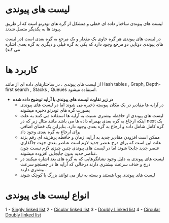 # لیست های پیوندی

لیست های پیوندی ساختار داده ای خطی و متشکل از گره های تودرتو است که از طریق پیوند ها به یکدیگر متصل شدند.

در لیست های پیوندی هر گره حاوی یک مقدار و یک مرجع به گره بعدی است (در لیست های پیوندی دوتایی دو مرجع وجود دارد که یکی به گره قبلی و دیگری به گره بعدی اشاره می کند)

# کاربرد ها

از لیست های پیوندی ، در ساختارهای داده ای از مانند Hash tables , Graph, Depth-first search , Stacks , Queues استفاده میشود.

- **در زیر تفاوت لیست های پیوندی با آرایه توضیح داده شده**
  - در آرایه ها مقادیر در یک مکان پیوسته ذخیره می شوند اما در لیست های پیوندی بصورت گره های تودرتو ذخیره میشوند
  - لیست های پیوندی از حافظه بیشتری نسبت به آرایه ها استفاده می کنند به علت اینکه ارجاع به گره بعدی بهمراه داده ها می باشد مانند مثال زیر که در next یک گره کامل شامل داده و ارجاع به گره بعدی وجود دارد. بنابراین یک فضای اضافی برای ارجاع به گره بعدی وجود داد
  - ممکن است افزودن مقادیر جدید به آرایه، زمان و حافظه پرهزینه ای رقم بزند علت این است که برای درج عنصر جدید لازم است عناصر بعدی جهت جاگذاری عنصر جدید جابجا شوند اما در لیست های پیوندی چنین چیزی لازم نیست چون عناصر جدید بدون جابجایی افزوده میشوند.
  - لیست های پیوندی به دلیل وجود نشانگرهایی که به گره های بعد اشاره میکنند در درج و حذف سرعت بیشتری دارند درحالی که آرایه ها در جستجو سرعت بیشتری دارند.
  - لیست های پیوندی پویا هستند و بسته به نیاز می توانند بزرگ یا کوچک شوند


# انواع لیست های پیوندی

1 - [Singly linked list]("https://github.com/mmdzov/data-structure/blob/main/src/2.Linked-List/2_1.Singly-Linked-List/FA-README.md)
2 - [Cicular linked list]("https://github.com/mmdzov/data-structure/blob/main/src/2.Linked-List/2_2.Circular-Linked-List/FA-README.md)
3 - [Doubly Linked list]("https://github.com/mmdzov/data-structure/blob/main/src/2.Linked-List/2_3.Doubly-Linked-List/FA-README.md)
4 - [Circular Doubly linked list]("https://github.com/mmdzov/data-structure/blob/main/src/2.Linked-List/2_4.Circular-Doubly-Linked-List/FA-README.md)